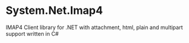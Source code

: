 System.Net.Imap4
================

IMAP4 Client library for .NET with attachment, html, plain and multipart support written in C#
